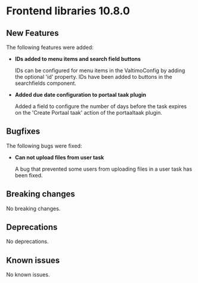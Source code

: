 # Frontend libraries 10.8.0

## New Features

The following features were added:

* **IDs added to menu items and search field buttons**

  IDs can be configured for menu items in the ValtimoConfig by adding the optional 'id' property. IDs have been added to buttons in the searchfields component.

* **Added due date configuration to portaal taak plugin**

  Added a field to configure the number of days before the task expires on the 'Create Portaal taak' action of the portaaltaak plugin.

## Bugfixes

The following bugs were fixed:

* **Can not upload files from user task**

  A bug that prevented some users from uploading files in a user task has been fixed.

## Breaking changes

No breaking changes.

## Deprecations

No deprecations.

## Known issues

No known issues.
